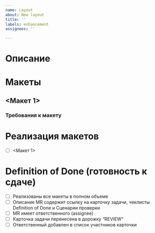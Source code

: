 ```yaml
---
name: Layout
about: New layout
title: ''
labels: enhancement
assignees: ''

---
```


# Описание

# Макеты

## <Макет 1>

### Требования к макету

# Реализация макетов

- [ ]  <Макет 1>

# Definition of Done (готовность к сдаче)

- [ ]  Реализованы все макеты в полном объеме
- [ ]  Описание MR содержит ссылку на карточку задачи, чеклисты Definition of Done и Сценарии проверки
- [ ]  MR имеет ответственного (assignee)
- [ ]  Карточка задачи перенесена в дорожку “REVIEW“
- [ ]  Ответственный добавлен в список участников карточки
